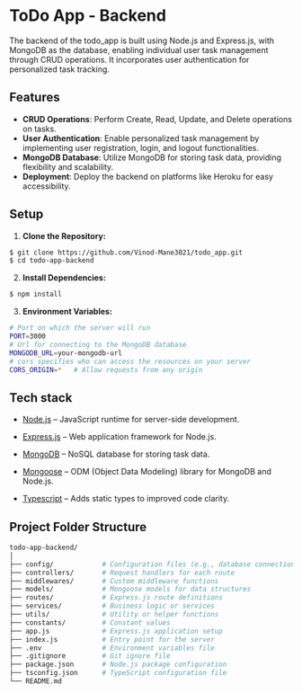 # ToDo App - Backend

The backend of the todo_app is built using Node.js and Express.js, with MongoDB as the database, enabling individual user task management through CRUD operations. It incorporates user authentication for personalized task tracking.

## Features

- **CRUD Operations**: Perform Create, Read, Update, and Delete operations on tasks.
- **User Authentication**: Enable personalized task management by implementing user registration, login, and logout functionalities.
- **MongoDB Database**: Utilize MongoDB for storing task data, providing flexibility and scalability.
- **Deployment**: Deploy the backend on platforms like Heroku for easy accessibility.

## Setup

1. **Clone the Repository:**
 
```bash
$ git clone https://github.com/Vinod-Mane3021/todo_app.git
$ cd todo-app-backend
 ```

2. **Install Dependencies:**
```bash
$ npm install
```

3. **Environment Variables:**
```bash
# Port on which the server will run
PORT=3000
# Url for connecting to the MongoDB database
MONGODB_URL=your-mongodb-url
# cors specifies who can access the resources on your server
CORS_ORIGIN=*   # Allow requests from any origin
```

## Tech stack

- [Node.js](https://nodejs.org/en) – JavaScript runtime for server-side development.

- [Express.js](https://expressjs.com/) – Web application framework for Node.js.

- [MongoDB](https://www.mongodb.com/) – NoSQL database for storing task data.

- [Mongoose](https://mongoosejs.com/) – ODM (Object Data Modeling) library for MongoDB and Node.js.

- [Typescript](https://www.typescriptlang.org/) – Adds static types to improved code clarity.


## Project Folder Structure


```bash
todo-app-backend/
│
├── config/            # Configuration files (e.g., database connection)
├── controllers/       # Request handlers for each route
├── middlewares/       # Custom middleware functions
├── models/            # Mongoose models for data structures
├── routes/            # Express.js route definitions
├── services/          # Business logic or services
├── utils/             # Utility or helper functions
├── constants/         # Constant values
├── app.js             # Express.js application setup
├── index.js           # Entry point for the server
├── .env               # Environment variables file
├── .gitignore         # Git ignore file
├── package.json       # Node.js package configuration
├── tsconfig.json      # TypeScript configuration file
└── README.md 
```





